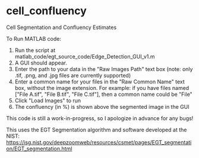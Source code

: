 # cell_confluency

Cell Segmentation and Confluency Estimates

To Run MATLAB code:
1) Run the script at matlab_code/egt_source_code/Edge_Detection_GUI_v1.m
2) A GUI should appear.
3) Enter the path to your data in the "Raw Images Path" text box (note: only .tif, .png, and .jpg  files are currently supported)
4) Enter a common name for your files in the "Raw Common Name" text box, without the image extension.
   For example: if you have files named ["File A.tif", "File B.tif", "File C.tif"], then a common name could be "File" 
5) Click "Load Images" to run
6) The confluency (in %) is shown above the segmented image in the GUI

This code is still a work-in-progress, so I apologize in advance for any bugs!

This uses the EGT Segmentation algorithm and software developed at the NIST:
https://isg.nist.gov/deepzoomweb/resources/csmet/pages/EGT_segmentation/EGT_segmentation.html
